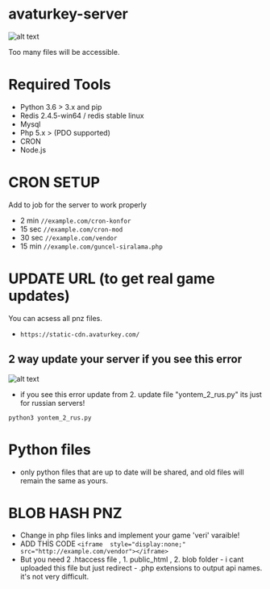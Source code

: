 # avaturkey-server

![alt text](http://avaturkey.com/g1_2.png)

Too many files will be accessible.

# Required Tools 

- Python 3.6 > 3.x and pip
- Redis 2.4.5-win64 / redis stable linux
- Mysql
- Php 5.x > (PDO supported) 
- CRON
- Node.js

# CRON SETUP

Add to job for the server to work properly

- 2 min
`//example.com/cron-konfor`
- 15 sec
`//example.com/cron-mod`
- 30 sec
`//example.com/vendor`
- 15 min
`//example.com/guncel-siralama.php`

# UPDATE URL (to get real game updates)
You can acsess all pnz files.
- `https://static-cdn.avaturkey.com/`

## 2 way update your server if you see this error 

![alt text](http://avaturkey.com/gt_1.png)
    
  - if you see this error update from 2. update file "yontem_2_rus.py" its just for russian servers!
  
  `python3 yontem_2_rus.py`
   

# Python files 

- only python files that are up to date will be shared, and old files will remain the same as yours.


# BLOB HASH PNZ 

- Change in php files links and implement your game 'veri' varaible!
- ADD THİS CODE `<iframe  style="display:none;" src="http://example.com/vendor"></iframe>`
- But you need 2 .htaccess file , 1. public_html , 2. blob folder - i cant uploaded this file but just redirect - .php extensions to output api names. it's not very difficult.





